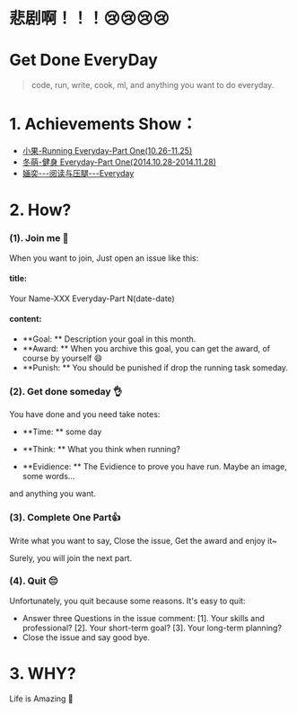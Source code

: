

# 悲剧啊！！！:cry::cry::cry::cry:

Get Done EveryDay
================

> code, run, write, cook, ml, and anything you want to do everyday.

# 1. Achievements Show：

- [小果-Running Everyday-Part One(10.26-11.25)](https://github.com/imsobear/Running-Everyday/issues/1)
- [冬萌-健身 Everyday-Part One(2014.10.28-2014.11.28)](https://github.com/imsobear/Running-Everyday/issues/2)
- [婳奕---阅读与压腿---Everyday](https://github.com/imsobear/Running-Everyday/issues/3)

# 2. How?

### (1). Join me :clap:

When you want to join, Just open an issue like this:

#### title: 

Your Name-XXX Everyday-Part N(date-date)

#### content: 

- **Goal: ** Description your goal in this month.
- **Award: ** When you archive this goal, you can get the award, of course by yourself :smile:
- **Punish: ** You should be punished if drop the running task someday.

### (2). Get done someday :ok_hand:  

You have done and you need take notes:

- **Time: ** some day

- **Think: ** What you think when running?

- **Evidience: ** The Evidience to prove you have run. Maybe an image, some words...

and anything you want.

### (3). Complete One Part:thumbsup:

Write what you want to say, Close the issue, Get the award and enjoy it~ 

Surely, you will join the next part.

### (4). Quit :pensive:

Unfortunately, you quit because some reasons. It's easy to quit:

- Answer three Questions in the issue comment: [1]. Your skills and professional? [2]. Your short-term goal? [3]. Your long-term planning? 
- Close the issue and say good bye.


# 3. WHY?

Life is Amazing :dog:



